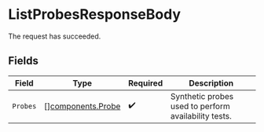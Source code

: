 # ListProbesResponseBody

The request has succeeded.


## Fields

| Field                                                  | Type                                                   | Required                                               | Description                                            |
| ------------------------------------------------------ | ------------------------------------------------------ | ------------------------------------------------------ | ------------------------------------------------------ |
| `Probes`                                               | [][components.Probe](../../models/components/probe.md) | :heavy_check_mark:                                     | Synthetic probes used to perform availability tests.   |